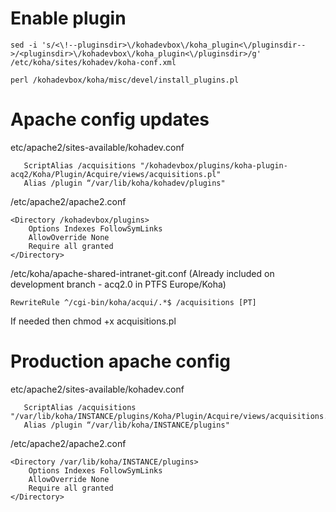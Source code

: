 # Enable plugin
```
sed -i 's/<\!--pluginsdir>\/kohadevbox\/koha_plugin<\/pluginsdir-->/<pluginsdir>\/kohadevbox\/koha_plugin<\/pluginsdir>/g' /etc/koha/sites/kohadev/koha-conf.xml
```

```
perl /kohadevbox/koha/misc/devel/install_plugins.pl
```

# Apache config updates

etc/apache2/sites-available/kohadev.conf
```
   ScriptAlias /acquisitions "/kohadevbox/plugins/koha-plugin-acq2/Koha/Plugin/Acquire/views/acquisitions.pl"
   Alias /plugin “/var/lib/koha/kohadev/plugins"
```

/etc/apache2/apache2.conf
```
<Directory /kohadevbox/plugins>
    Options Indexes FollowSymLinks
    AllowOverride None
    Require all granted
</Directory>
```

/etc/koha/apache-shared-intranet-git.conf
(Already included on development branch - acq2.0 in PTFS Europe/Koha)
```
RewriteRule ^/cgi-bin/koha/acqui/.*$ /acquisitions [PT]
```

If needed then chmod +x acquisitions.pl

# Production apache config
etc/apache2/sites-available/kohadev.conf
```
   ScriptAlias /acquisitions "/var/lib/koha/INSTANCE/plugins/Koha/Plugin/Acquire/views/acquisitions.pl"
   Alias /plugin “/var/lib/koha/INSTANCE/plugins"
```

/etc/apache2/apache2.conf
```
<Directory /var/lib/koha/INSTANCE/plugins>
    Options Indexes FollowSymLinks
    AllowOverride None
    Require all granted
</Directory>
```